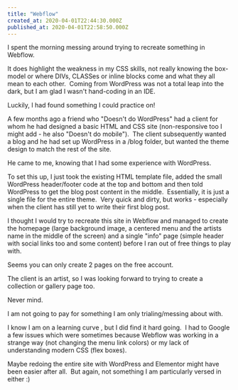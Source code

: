 ```yaml
---
title: "Webflow"
created_at: 2020-04-01T22:44:30.000Z
published_at: 2020-04-01T22:58:50.000Z
---
```

I spent the morning messing around trying to recreate something in Webflow.

It does highlight the weakness in my CSS skills, not really knowing the box-model or where DIVs, CLASSes or inline blocks come and what they all mean to each other.  Coming from WordPress was not a total leap into the dark, but I am glad I wasn't hand-coding in an IDE.

Luckily, I had found something I could practice on!

A few months ago a friend who "Doesn't do WordPress" had a client for whom he had designed a basic HTML and CSS site (non-responsive too I might add - he also "Doesn't do mobile").  The client subsequently wanted a blog and he had set up WordPress in a /blog folder, but wanted the theme design to match the rest of the site.

He came to me, knowing that I had some experience with WordPress.

To set this up, I just took the existing HTML template file, added the small WordPress header/footer code at the top and bottom and then told WordPress to get the blog post content in the middle.  Essentially, it is just a single file for the entire theme.  Very quick and dirty, but works - especially when the client has still yet to write their first blog post.

I thought I would try to recreate this site in Webflow and managed to create the homepage (large background image, a centered menu and the artists name in the middle of the screen) and a single "info" page (simple header with social links too and some content) before I ran out of free things to play with.

Seems you can only create 2 pages on the free account.

The client is an artist, so I was looking forward to trying to create a collection or gallery page too.

Never mind.

I am not going to pay for something I am only trialing/messing about with.

I know I am on a learning curve , but I did find it hard going.  I had to Google a few issues which were sometimes because Webflow was working in a strange way (not changing the menu link colors) or my lack of understanding modern CSS (flex boxes).

Maybe redoing the entire site with WordPress and Elementor might have been easier after all.  But again, not something I am particularly versed in either :)
